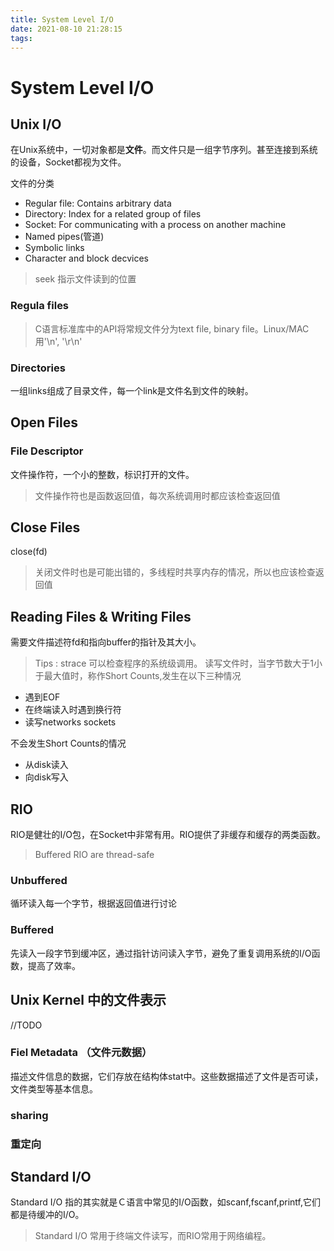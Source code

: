 ```yaml
---
title: System Level I/O
date: 2021-08-10 21:28:15
tags:
---
```



# System Level I/O

## Unix I/O

在Unix系统中，一切对象都是**文件**。而文件只是一组字节序列。甚至连接到系统的设备，Socket都视为文件。

文件的分类
- Regular file: Contains arbitrary data
- Directory: Index for a related group of files
- Socket: For communicating with a process on another machine
- Named pipes(管道)
- Symbolic links
- Character and block decvices

> seek 指示文件读到的位置

### Regula files 
> C语言标准库中的API将常规文件分为text file, binary file。Linux/MAC 用'\n', '\r\n'

### Directories
一组links组成了目录文件，每一个link是文件名到文件的映射。

## Open Files

### **File Descriptor**
文件操作符，一个小的整数，标识打开的文件。
> 文件操作符也是函数返回值，每次系统调用时都应该检查返回值

## Close Files
close(fd)

> 关闭文件时也是可能出错的，多线程时共享内存的情况，所以也应该检查返回值

## Reading Files & Writing Files
需要文件描述符fd和指向buffer的指针及其大小。
> Tips : strace 可以检查程序的系统级调用。
读写文件时，当字节数大于1小于最大值时，称作Short Counts,发生在以下三种情况

- 遇到EOF
- 在终端读入时遇到换行符
- 读写networks sockets

不会发生Short Counts的情况
- 从disk读入
- 向disk写入

## RIO
RIO是健壮的I/O包，在Socket中非常有用。RIO提供了非缓存和缓存的两类函数。
> Buffered RIO are thread-safe

### Unbuffered
循环读入每一个字节，根据返回值进行讨论

### Buffered
先读入一段字节到缓冲区，通过指针访问读入字节，避免了重复调用系统的I/O函数，提高了效率。


## Unix Kernel 中的文件表示
//TODO

### Fiel Metadata （文件元数据）
描述文件信息的数据，它们存放在结构体stat中。这些数据描述了文件是否可读，文件类型等基本信息。


### sharing

### 重定向


## Standard I/O
Standard I/O 指的其实就是Ｃ语言中常见的I/O函数，如scanf,fscanf,printf,它们都是待缓冲的I/O。

> Standard I/O 常用于终端文件读写，而RIO常用于网络编程。




